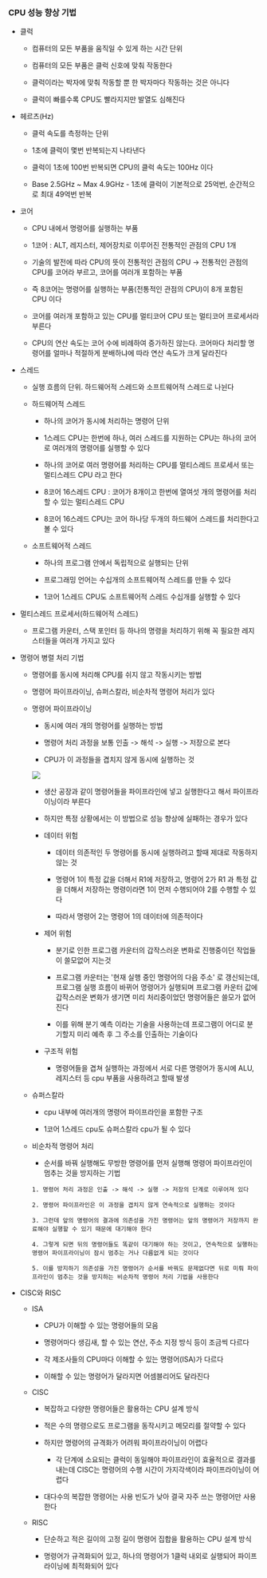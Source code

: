 ### CPU 성능 향상 기법

* 클럭

    - 컴퓨터의 모든 부품을 움직일 수 있게 하는 시간 단위

    - 컴퓨터의 모든 부품은 클럭 신호에 맞춰 작동한다

    - 클럭이라는 박자에 맞춰 작동할 뿐 한 박자마다 작동하는 것은 아니다

    - 클럭이 빠를수록 CPU도 빨라지지만 발열도 심해진다

* 헤르츠(Hz)

    - 클럭 속도를 측정하는 단위

    - 1초에 클럭이 몇번 반복되는지 나타낸다

    - 클럭이 1초에 100번 반복되면 CPU의 클럭 속도는 100Hz 이다

    - Base 2.5GHz ~ Max 4.9GHz - 1초에 클럭이 기본적으로 25억번, 순간적으로 최대 49억번 반복

* 코어

    - CPU 내에서 명령어를 실행하는 부품

    - 1코어 : ALT, 레지스터, 제어장치로 이루어진 전통적인 관점의 CPU 1개

    - 기술의 발전에 따라 CPU의 뜻이 전통적인 관점의 CPU -> 전통적인 관점의 CPU를 코어라 부르고, 코어를 여러개 포함하는 부품 

    - 즉 8코어는 명령어를 실행하는 부품(전통적인 관점의 CPU)이 8개 포함된 CPU 이다

    - 코어를 여러개 포함하고 있는 CPU를 멀티코어 CPU 또는 멀티코어 프로세서라 부른다

    - CPU의 연산 속도는 코어 수에 비례하여 증가하진 않는다. 코어마다 처리할 명령어를 얼마나 적절하게 분배하냐에 따라 연산 속도가 크게 달라진다

* 스레드

    - 실행 흐름의 단위. 하드웨어적 스레드와 소프트웨어적 스레드로 나뉜다

    - 하드웨어적 스레드

        - 하나의 코어가 동시에 처리하는 명령어 단위

        - 1스레드 CPU는 한번에 하나, 여러 스레드를 지원하는 CPU는 하나의 코어로 여러개의 명령어를 실행할 수 있다

        - 하나의 코어로 여러 명령어를 처리하는 CPU를 멀티스레드 프로세서 또는 멀티스레드 CPU 라고 한다

        - 8코어 16스레드 CPU : 코어가 8개이고 한번에 열여섯 개의 명령어를 처리할 수 있는 멀티스레드 CPU

        - 8코어 16스레드 CPU는 코어 하나당 두개의 하드웨어 스레드를 처리한다고 볼 수 있다


    - 소프트웨어적 스레드

        - 하나의 프로그램 안에서 독립적으로 실행되는 단위

        - 프로그래밍 언어는 수십개의 소프트웨어적 스레드를 만들 수 있다

        - 1코어 1스레드 CPU도 소프트웨어적 스레드 수십개를 실행할 수 있다


* 멀티스레드 프로세서(하드웨어적 스레드)

    - 프로그램 카운터, 스택 포인터 등 하나의 명령을 처리하기 위해 꼭 필요한 레지스터들을 여러개 가지고 있다

* 명령어 병렬 처리 기법

    - 명령어를 동시에 처리해 CPU를 쉬지 않고 작동시키는 방법

    - 명령어 파이프라이닝, 슈퍼스칼라, 비순차적 명령어 처리가 있다

    - 명령어 파이프라이닝

        - 동시에 여러 개의 명령어를 실행하는 방법

        - 명령어 처리 과정을 보통 인출 -> 해석 -> 실행 -> 저장으로 본다

        - CPU가 이 과정들을 겹치지 않게 동시에 실행하는 것

        <img src ="https://github.com/user-attachments/assets/d30fb02c-f462-40cc-bc92-d903ea0ffe56">

        - 생산 공장과 같이 명령어들을 파이프라인에 넣고 실행한다고 해서 파이프라이닝이라 부른다

        - 하지만 특정 상황에서는 이 방법으로 성능 향상에 실패하는 경우가 있다

        - 데이터 위험

            - 데이터 의존적인 두 명령어를 동시에 실행하려고 할때 제대로 작동하지 않는 것

            - 명령어 1이 특정 값을 더해서 R1에 저장하고, 명령어 2가 R1 과 특정 값을 더해서 저장하는 명령이라면 1이 먼저 수행되어야 2를 수행할 수 있다

            - 따라서 명령어 2는 명령어 1의 데이터에 의존적이다

        - 제어 위험

            - 분기로 인한 프로그램 카운터의 갑작스러운 변화로 진행중이던 작업들이 쓸모없어 지는것

            - 프로그램 카운터는 '현재 실행 중인 명령어의 다음 주소' 로 갱신되는데, 프로그램 실행 흐름이 바뀌어 명령어가 실행되며 프로그램 카운터 값에 갑작스러운 변화가 생기면 미리 처리중이었던 명령어들은 쓸모가 없어진다

            - 이를 위해 분기 예측 이라는 기술을 사용하는데 프로그램이 어디로 분기할지 미리 예측 후 그 주소를 인출하는 기술이다

        - 구조적 위험

            - 명령어들을 겹쳐 실행하는 과정에서 서로 다른 명령어가 동시에 ALU, 레지스터 등 cpu 부품을 사용하려고 할때 발생

    - 슈퍼스칼라

        - cpu 내부에 여러개의 명령어 파이프라인을 포함한 구조

        - 1코어  1스레드 cpu도 슈퍼스칼라 cpu가 될 수 있다


    - 비순차적 명령어 처리

        - 순서를 바꿔 실행해도 무방한 명령어를 먼저 실행해 명령어 파이프라인이 멈추는 것을 방지하는 기법

        ```
        1. 명령어 처리 과정은 인출 -> 해석 -> 실행 -> 저장의 단계로 이루어져 있다

        2. 명령어 파이프라인은 이 과정을 겹치지 않게 연속적으로 실행하는 것이다

        3. 그런데 앞의 명령어의 결과에 의존성을 가진 명령어는 앞의 명령어가 저장까지 완료해야 실행할 수 있기 때문에 대기해야 한다
        
        4. 그렇게 되면 뒤의 명령어들도 똑같이 대기해야 하는 것이고, 연속적으로 실행하는 명령어 파이프라이닝이 잠시 멈추는 거나 다름없게 되는 것이다

        5. 이를 방지하기 의존성을 가진 명령어가 순서를 바꿔도 문제없다면 뒤로 미뤄 파이프라인이 멈추는 것을 방지하는 비순차적 명령어 처리 기법을 사용한다
        ```

* CISC와 RISC

    - ISA

        - CPU가 이해할 수 있는 명령어들의 모음

        - 명령어마다 생김새, 할 수 있는 연산, 주소 지정 방식 등이 조금씩 다르다

        - 각 제조사들의 CPU마다 이해할 수 있는 명령어(ISA)가 다르다

        - 이해할 수 있는 명령어가 달라지면 어셈블리어도 달라진다

    - CISC

        - 복잡하고 다양한 명령어들은 활용하는 CPU 설계 방식

        - 적은 수의 명령으로도 프로그램을 동작시키고 메모리를 절약할 수 있다

        - 하지만 명령어의 규격화가 어려워 파이프라이닝이 어렵다

            - 각 단계에 소요되는 클럭이 동일해야 파이프라인이 효율적으로 결과를 내는데 CISC는 명령어의 수행 시간이 가지각색이라 파이프라이닝이 어렵다

        - 대다수의 복잡한 명령어는 사용 빈도가 낮아 결국 자주 쓰는 명령어만 사용한다

    - RISC

        - 단순하고 적은 길이의 고정 길이 명령어 집합을 활용하는 CPU 설계 방식

        - 명령어가 규격화되어 있고, 하나의 명령어가 1클럭 내외로 실행되어 파이프라이닝에 최적화되어 있다
